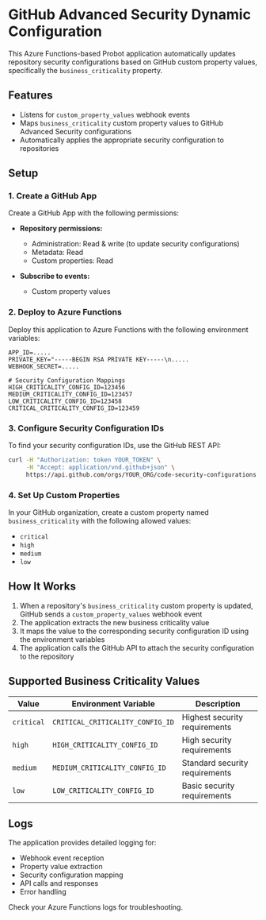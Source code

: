 # GitHub Advanced Security Dynamic Configuration

This Azure Functions-based Probot application automatically updates repository security configurations based on GitHub custom property values, specifically the `business_criticality` property.

## Features

- Listens for `custom_property_values` webhook events
- Maps `business_criticality` custom property values to GitHub Advanced Security configurations
- Automatically applies the appropriate security configuration to repositories

## Setup

### 1. Create a GitHub App

Create a GitHub App with the following permissions:
- **Repository permissions:**
  - Administration: Read & write (to update security configurations)
  - Metadata: Read
  - Custom properties: Read

- **Subscribe to events:**
  - Custom property values

### 2. Deploy to Azure Functions

Deploy this application to Azure Functions with the following environment variables:

```
APP_ID=.....
PRIVATE_KEY="-----BEGIN RSA PRIVATE KEY-----\n.....
WEBHOOK_SECRET=.....

# Security Configuration Mappings
HIGH_CRITICALITY_CONFIG_ID=123456
MEDIUM_CRITICALITY_CONFIG_ID=123457
LOW_CRITICALITY_CONFIG_ID=123458
CRITICAL_CRITICALITY_CONFIG_ID=123459
```

### 3. Configure Security Configuration IDs

To find your security configuration IDs, use the GitHub REST API:

```bash
curl -H "Authorization: token YOUR_TOKEN" \
     -H "Accept: application/vnd.github+json" \
     https://api.github.com/orgs/YOUR_ORG/code-security-configurations
```

### 4. Set Up Custom Properties

In your GitHub organization, create a custom property named `business_criticality` with the following allowed values:
- `critical`
- `high`
- `medium`
- `low`

## How It Works

1. When a repository's `business_criticality` custom property is updated, GitHub sends a `custom_property_values` webhook event
2. The application extracts the new business criticality value
3. It maps the value to the corresponding security configuration ID using the environment variables
4. The application calls the GitHub API to attach the security configuration to the repository

## Supported Business Criticality Values

| Value | Environment Variable | Description |
|-------|---------------------|-------------|
| `critical` | `CRITICAL_CRITICALITY_CONFIG_ID` | Highest security requirements |
| `high` | `HIGH_CRITICALITY_CONFIG_ID` | High security requirements |
| `medium` | `MEDIUM_CRITICALITY_CONFIG_ID` | Standard security requirements |
| `low` | `LOW_CRITICALITY_CONFIG_ID` | Basic security requirements |

## Logs

The application provides detailed logging for:
- Webhook event reception
- Property value extraction
- Security configuration mapping
- API calls and responses
- Error handling

Check your Azure Functions logs for troubleshooting.
